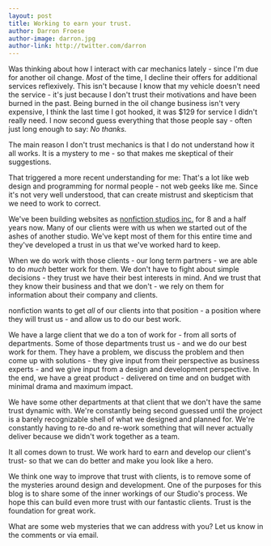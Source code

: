 ```yaml
---
layout: post
title: Working to earn your trust.
author: Darron Froese
author-image: darron.jpg
author-link: http://twitter.com/darron
---
```


Was thinking about how I interact with car mechanics lately - since I'm due for another oil change. *Most* of the time, I decline their offers for additional services reflexively. This isn't because I know that my vehicle doesn't need the service - it's just because I don't trust their motivations and have been burned in the past. Being burned in the oil change business isn't very expensive, I think the last time I got hooked, it was $129 for service I didn't really need. I now second guess everything that those people say - often just long enough to say: *No thanks.*

The main reason I don't trust mechanics is that I do not understand how it all works. It is a mystery to me - so that makes me skeptical of their suggestions.

That triggered a more recent understanding for me: That's a lot like web design and programming for normal people - not web geeks like me. Since it's not very well understood, that can create mistrust and skepticism that we need to work to correct.

We've been building websites as [nonfiction studios inc.](http://nonfiction.ca) for 8 and a half years now. Many of our clients were with us when we started out of the ashes of another studio. We've kept most of them for this entire time and they've developed a trust in us that we've worked hard to keep.

When we do work with those clients - our long term partners - we are able to do *much* better work for them. We don't have to fight about simple decisions - they trust we have their best interests in mind. And we trust that they know their business and that we don't - we rely on them for information about their company and clients.

nonfiction wants to get *all* of our clients into that position - a position where they will trust us - and allow us to do our best work.

We have a large client that we do a ton of work for - from all sorts of departments. Some of those departments trust us - and we do our best work for them. They have a problem, we discuss the problem and then come up with solutions - they give input from their perspective as business experts - and we give input from a design and development perspective. In the end, we have a great product - delivered on time and on budget with minimal drama and maximum impact.

We have some other departments at that client that we don't have the same trust dynamic with. We're constantly being second guessed until the project is a barely recognizable shell of what we designed and planned for. We're constantly having to re-do and re-work something that will never actually deliver because we didn't work together as a team.

It all comes down to trust. We work hard to earn and develop our client's trust- so that we can do better and make you look like a hero.

We think one way to improve that trust with clients, is to remove some of the mysteries around design and development. One of the purposes for this blog is to share some of the inner workings of our Studio's process. We hope this can build even more trust with our fantastic clients. Trust is the foundation for great work.

What are some web mysteries that we can address with you? Let us know in the comments or via email.